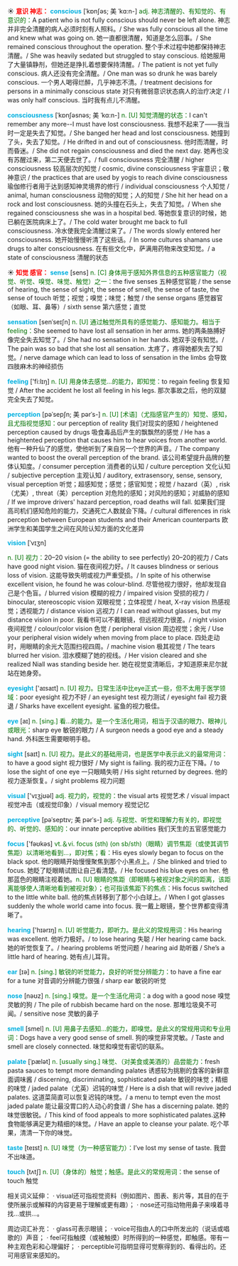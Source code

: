☀ <font color="red">**意识 神志：**</font>
<font color="sky blue">**conscious**</font> [ˈkɒnʃəs; 美 ˈkɑ:n-]
<font color="rgb(227, 108, 9)">adj. 神志清醒的、有知觉的、有意识的：</font>A patient who is not fully conscious should never be left alone. 神志并非完全清醒的病人必须时刻有人照料。/ She was fully conscious all the time and knew what was going on. 她一直都很清醒，知道是怎么回事。/ She remained conscious throughout the operation. 整个手术过程中她都保持神志清醒。/ She was heavily sedated but struggled to stay conscious. 给她服用了大量镇静剂，但她还是挣扎着想要保持清醒。/ The patient is not yet fully conscious. 病人还没有完全清醒。/ One man was so drunk he was barely conscious. 一个男人喝得烂醉，几乎神志不清。/ treatment decisions for persons in a minimally conscious state 对只有微弱意识状态病人的治疗决定 / I was only half conscious. 当时我有点儿不清醒。

<font color="sky blue">**consciousness**</font> [ˈkɒnʃəsnəs; 美 ˈkɑ:n-]
<font color="rgb(227, 108, 9)">n. [U] 知觉清醒的状态：</font>I can't remember any more--I must have lost consciousness. 我想不起来了——我当时一定是失去了知觉。/ She banged her head and lost consciousness. 她撞到了头，失去了知觉。/ He drifted in and out of consciousness. 他时而清醒，时而昏迷。/ She did not regain consciousness and died the next day. 她再也没有苏醒过来，第二天便去世了。/ full consciousness 完全清醒 / higher consciousness 较高层次的知觉 / cosmic, divine consciousness 宇宙意识；敬神意识 / the practices that are used by yogis to reach divine consciousness 瑜伽修行者用于达到感知神灵境界的修行 / individual consciousness 个人知觉 / animal, human consciousness 动物的知觉；人的知觉 / She hit her head on a rock and lost consciousness. 她的头撞在石头上，失去了知觉。/ When she regained consciousness she was in a hospital bed. 等她恢复意识的时候，她已躺在医院病床上了。/ The cold water brought me back to full consciousness. 冷水使我完全清醒过来了。/ The words slowly entered her consciousness. 她开始慢慢听清了这些话。/ In some cultures shamans use drugs to alter consciousness. 在有些文化中，萨满用药物来改变知觉。/ a state of consciousness 清醒的状态

☀ <font color="red">**知觉 感官：**</font>
<font color="sky blue">**sense**</font> [sens] 
<font color="rgb(227, 108, 9)">n. [C] 身体用于感知外界信息的五种感官能力（视觉、听觉、嗅觉、味觉、触觉）之一：</font>the five senses 五种感觉官能 / the sense of hearing, the sense of sight, the sense of smell, the sense of taste, the sense of touch 听觉；视觉；嗅觉；味觉；触觉 / the sense organs 感觉器官（如眼、耳、鼻等）/ sixth sense 第六感觉；直觉
          
<font color="sky blue">**sensation**</font> [senˈseɪʃn]
<font color="rgb(227, 108, 9)">n. [U] 通过触觉所具有的感觉能力、感知能力。相当于feeling：</font>She seemed to have lost all sensation in her arms. 她的两条胳膊好像完全失去知觉了。/ She had no sensation in her hands. 她双手没有知觉。/ The pain was so bad that she lost all sensation. 太疼了，疼得她都失去了知觉。/ nerve damage which can lead to loss of sensation in the limbs 会导致四肢麻木的神经损伤
 
<font color="sky blue">**feeling**</font> ['fi:lɪŋ] 
<font color="rgb(227, 108, 9)">n. [U] 用身体去感觉…的能力，即知觉：</font>to regain feeling 恢复知觉 / After the accident he lost all feeling in his legs. 那次事故之后，他的双腿完全失去了知觉。
           
<font color="sky blue">**perception**</font> [pəˈsepʃn; 美 pərˈs-]
<font color="rgb(227, 108, 9)">n. [U] [术语]（尤指感官产生的）知觉、感知，且尤指视觉感知：</font>our perception of reality 我们对现实的感知 / heightened perception caused by drugs 吸食毒品后产生的飘飘然的感觉 / He has a heightented perception that causes him to hear voices from another world. 他有一种升仙了的感觉，使他听到了来自另一个世界的声音。/ The company wanted to boost the overall perception of the brand. 该公司希望提升品牌的整体认知度。/ consumer perception 消费者的认知 / culture perception 文化认知 / subjective perception 主观认知 / auditory, extrasensory, sense, sensory, visual perception 听觉；超感知觉；感觉；感官知觉；视觉 / hazard（英）, risk（尤美）, threat（美）perception 对危险的感知；对风险的感知；对威胁的感知 / If we improve drivers' hazard perception, road deaths will fall. 如果我们提高司机们感知危险的能力，交通死亡人数就会下降。/ cultural differences in risk perception between European students and their American counterparts 欧洲学生和美国学生之间在风险认知方面的文化差异 
           
<font color="sky blue">**vision**</font> [ˈvɪʒn]

<font color="rgb(227, 108, 9)">n. [U] 视力：</font>20–20 vision (= the ability to see perfectly) 20–20的视力 / Cats have good night vision. 猫在夜间视力好。/ It causes blindness or serious loss of vision. 这能导致失明或视力严重受损。/ In spite of his otherwise excellent vision, he found he was colour-blind. 尽管他视力很好，他却发现自己是个色盲。/ blurred vision 模糊的视力 / impaired vision 受损的视力 / binocular, stereoscopic vision 双眼视觉；立体视觉 / heat, X-ray vision 热感视觉；透视能力 / distance vision 远视力 / I can read without glasses, but my distance vision in poor. 我看书可以不戴眼镜，但远视视力很差。/ night vision 夜间视觉 / colour/color vision 色觉 / peripheral vision 周边视觉；余光 / Use your peripheral vision widely when moving from place to place. 四处走动时，用眼睛的余光大范围扫视四周。/ machine vision 极其视觉 / The tears blurred her vision. 泪水模糊了她的视线。/ Her vision cleared and she realized Niall was standing beside her. 她在视觉变清晰后，才知道原来尼尔就站在她身旁。

<font color="sky blue">**eyesight**</font> ['aɪsaɪt] 
<font color="rgb(227, 108, 9)">n. [U] 视力。日常生活中比eye正式一些，但不太用于医学领域：</font>poor eyesight 视力不好 / an eyesight test 视力测试 / eyesight fail 视力衰退 / Sharks have excellent eyesight. 鲨鱼的视力极佳。

<font color="sky blue">**eye**</font> [aɪ] 
<font color="rgb(227, 108, 9)">n. [sing.] 看…的能力。是一个生活化用词，相当于汉语的眼力、眼神儿或眼光：</font>sharp eye 敏锐的眼力 / A surgeon needs a good eye and a steady hand. 外科医生需要眼明手稳。

<font color="sky blue">**sight**</font> [saɪt] 
<font color="rgb(227, 108, 9)">n. [U] 视力。是此义的基础用词，也是医学中表示此义的最常用词：</font>to have a good sight 视力很好 / My sight is failing. 我的视力正在下降。/ to lose the sight of one eye 一只眼睛失明 / His sight returned by degrees. 他的视力逐渐恢复。/ sight problems 视力问题

<font color="sky blue">**visual**</font> ['vɪӡjʊəl] 
<font color="rgb(227, 108, 9)">adj. 视力的，视觉的：</font>the visual arts 视觉艺术 / visual impact 视觉冲击（或视觉印象）/ visual memory 视觉记忆
           
<font color="sky blue">**perceptive**</font> [pəˈseptɪv; 美 pərˈs-]
<font color="rgb(227, 108, 9)">adj. 与视觉、听觉和理解力有关的，即视觉的、听觉的、感知的：</font>our innate perceptive abilities 我们天生的五官感觉能力

<font color="sky blue">**focus**</font> ['fəʊkəs] 
<font color="rgb(227, 108, 9)">vt.＆vi. focus (sth) (on sb/sth)（眼睛）调节焦距（或使其调节焦距）以清晰地看到…，即对焦；看：</font>His eyes slowly began to focus on the black spot. 他的眼睛开始慢慢聚焦到那个小黑点上。/ She blinked and tried to focus. 她眨了眨眼睛试图让自己看清楚。/ He focused his blue eyes on her. 他那蓝色的眼睛注视着她。<font color="rgb(227, 108, 9)">n. [U] 眼睛的焦距（即眼睛与被视对象之间的距离，该距离能够使人清晰地看到被视对象）；也可指该焦距下的焦点：</font>His focus switched to the little white ball. 他的焦点转移到了那个小白球上。/ When I got glasses suddenly the whole world came into focus. 我一戴上眼镜，整个世界都变得清晰了。

<font color="sky blue">**hearing**</font> ['hɪərɪŋ] 
<font color="rgb(227, 108, 9)">n. [U] 听觉能力，即听力。是此义的常规用词：</font>His hearing was excellent. 他听力极好。/ to lose hearing 失聪 / Her hearing came back. 她的听觉恢复了。/ hearing problems 听觉问题 / hearing aid 助听器 / She’s a little hard of hearing. 她有点儿耳背。

<font color="sky blue">**ear**</font> [ɪə] 
<font color="rgb(227, 108, 9)">n. [sing.] 敏锐的听觉能力，良好的听觉分辨能力：</font>to have a fine ear for a tune 对音调的分辨能力很强 / sharp ear 敏锐的听觉

<font color="sky blue">**nose**</font> [nəʊz] 
<font color="rgb(227, 108, 9)">n. [sing.] 嗅觉。是一个生活化用词：</font>a dog with a good nose 嗅觉灵敏的狗 / The pile of rubbish became hard on the nose. 那堆垃圾臭不可闻。/ sensitive nose 灵敏的鼻子

<font color="sky blue">**smell**</font> [smel] 
<font color="rgb(227, 108, 9)">n. [U] 用鼻子去感知…的能力，即嗅觉。是此义的常规用词和专业用词：</font>Dogs have a very good sense of smell. 狗的嗅觉非常灵敏。/ Taste and smell are closely connected. 味觉和嗅觉有密切的联系。
           
<font color="sky blue">**palate**</font> [ˈpælət]
<font color="rgb(227, 108, 9)">n. [usually sing.] 味觉、（对美食或美酒的）品尝能力：</font>fresh pasta sauces to tempt more demanding palates 诱惑较为挑剔的食客的新鲜意面调味酱 / discerning, discriminating, sophisticated palate 敏锐的味觉；精细的味觉 / jaded palate（尤英）迟钝的味觉 / Here is a dish that will revive jaded palates. 这道菜简直可以恢复迟钝的味觉。/ a menu to tempt even the most jaded palate 能让最没胃口的人动心的食谱 / She has a discerning palate. 她的味觉很敏锐。/ This kind of food appeals to more sophisticated palates.这种食物能够满足更为精细的味觉。/ Have an apple to cleanse your palate. 吃个苹果，清清一下你的味觉。

<font color="sky blue">**taste**</font> [teɪst] 
<font color="rgb(227, 108, 9)">n. [U] 味觉（为一种感官能力）：</font>I’ve lost my sense of taste. 我尝不出味道。

<font color="sky blue">**touch**</font> [tʌtʃ] 
<font color="rgb(227, 108, 9)">n. [U]（身体的）触觉；触感。是此义的常规用词：</font>the sense of touch 触觉

相关词义延伸：
· visual还可指视觉资料（例如图片、图表、影片等，其目的在于使所展示或解释的内容更易于理解或更有趣）；
· nose还可指动物用鼻子来嗅着寻找…或拱…。

周边词汇补充：
· glass可表示眼镜；
· voice可指由人的口中所发出的（说话或唱歌的）声音；
· feel可指触摸（或被触摸）时所得到的一种感觉，即触感。带有一种主观色彩和心理偏好；
· perceptible可指明显得可觉察得到的、看得出的。还可用感官来感知的。